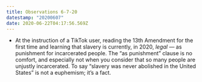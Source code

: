 ```yaml
---
title: Observations 6-7-20
datestamp: "20200607"
date: 2020-06-22T04:17:56.569Z
---
```

- At the instruction of a TikTok user, reading the 13th Amendment for the first time and learning that slavery is currently, in 2020, *legal* — as punishment for incarcerated people. The “as punishment” clause is no comfort, and especially not when you consider that so many people are unjustly incarcerated. To say “slavery was never abolished in the United States” is not a euphemism; it’s a fact.